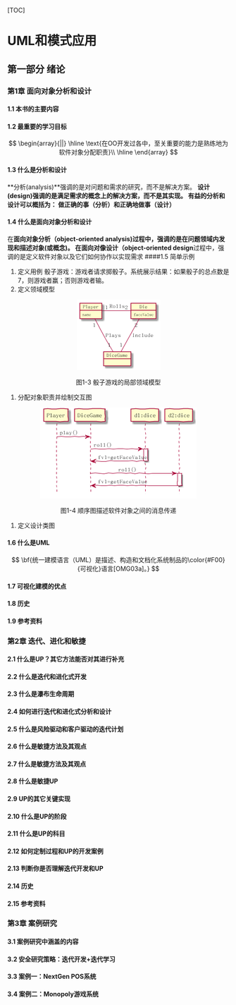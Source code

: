 [TOC]
# UML和模式应用
## 第一部分  绪论
### 第1章 面向对象分析和设计
#### 1.1 本书的主要内容

#### 1.2 最重要的学习目标

$$
\begin{array}{||}
\hline
\text{在OO开发过各中，至关重要的能力是熟练地为软件对象分配职责}\\
\hline
\end{array}
$$

#### 1.3 什么是分析和设计
**分析(analysis)**强调的是对问题和需求的研究，而不是解决方案。
**设计(design)**强调的是满足需求的概念上的解决方案，而不是其实现。
有益的分析和设计可以概括为：** 做正确的事（分析）和正确地做事（设计）**
#### 1.4 什么是面向对象分析和设计
在**面向对象分析（object-oriented analysis)**过程中，强调的是在问题领域内发现和描述对象(或概念)。
在**面向对像设计（object-oriented design**过程中，强调的是定义软件对象以及它们如何协作以实现需求
####1.5 简单示例
1. 定义用例
骰子游戏：游戏者请求掷骰子。系统展示结果：如果骰子的总点数是7，则游戏者赢；否则游戏者输。
1. 定义领域模型

<div style="text-align:center">
<img src="./domain_model.png" sytle=";text-align:center"/>
<p>图1-3 骰子游戏的局部领域模型</p>
</div>

1. 分配对象职责并绘制交互图
<div style="text-align:center">
<img src="./test.png" sytle=";text-align:center"/>
<p>图1-4 顺序图描述软件对象之间的消息传递</p>
</div>

1. 定义设计类图


#### 1.6 什么是UML
$$
\bf{统一建模语言（UML）是描述、构造和文档化系统制品的\color{#F00}{可视化}语言[OMG03a]。}
$$

#### 1.7 可视化建模的优点

#### 1.8 历史
#### 1.9 参考资料
### 第2章 迭代、进化和敏捷
#### 2.1 什么是UP？其它方法能否对其进行补充
#### 2.2 什么是迭代和进化式开发
#### 2.3 什么是瀑布生命周期
#### 2.4 如何进行迭代和进化式分析和设计
#### 2.5 什么是风险驱动和客户驱动的迭代计划
#### 2.6 什么是敏捷方法及其观点
#### 2.7 什么是敏捷方法及其观点
#### 2.8 什么是敏捷UP
#### 2.9 UP的其它关键实现
#### 2.10 什么是UP的阶段
#### 2.11 什么是UP的科目
#### 2.12 如何定制过程和UP的开发案例
#### 2.13 判断你是否理解迭代开发和UP
#### 2.14 历史
#### 2.15 参考资料

### 第3章 案例研究
#### 3.1 案例研究中涵盖的内容
#### 3.2 安全研究策略：迭代开发+迭代学习
#### 3.3 案例一：NextGen POS系统
#### 3.4 案例二：Monopoly游戏系统
